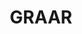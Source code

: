 ---
layout: '../../layouts/ProjectLayout.astro'
title: 'GRAAR'
pubDate: 2024-06-04
description: 'Insert omegalul description. Lorem ipsum dolor sit amet, consectetuer adipiscing elit, sed diam nonummy nibh euismod tincidunt ut laoreet dolore magna aliquam.'
video:
    desktopUrl: '/videos/graar--desktop.webm'
    mobileUrl: '/videos/graar--mobile.webm'
category: 'Portfolio'
client: 'GRAAR'
industry: 'Architecture'
websiteUrl: 'https://graar.ph'
---